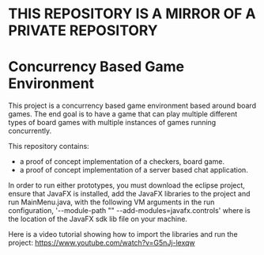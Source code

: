 # THIS REPOSITORY IS A MIRROR OF A PRIVATE REPOSITORY

# Concurrency Based Game Environment

This project is a concurrency based game environment based around board games. The end goal is to have a game that can play multiple different types of board games with multiple instances of games running concurrently.

This repository contains: 
- a proof of concept implementation of a checkers, board game.
- a proof of concept implementation of a server based chat application.

In order to run either prototypes, you must download the eclipse project, ensure that JavaFX is installed, add the JavaFX libraries to the project and run MainMenu.java, with the following VM arguments in the run configuration, '--module-path "<JavaFX path>" --add-modules=javafx.controls' where <JavaFX path> is the location of the JavaFX sdk lib file on your machine.
  
Here is a video tutorial showing how to import the libraries and run the project: https://www.youtube.com/watch?v=G5nJj-lexqw
